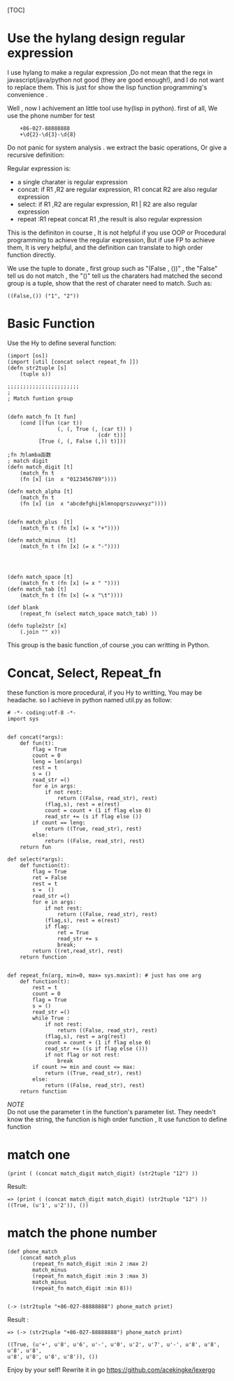 
[TOC]

#  Use the hylang design regular expression


I use hylang to make a regular expression ,Do not mean that the regx in javascript/java/python not good (they are   good enough!), and I do not want
to replace them. This is just for show the lisp function programming's convenience . 

Well , now I achivement an little tool use hy(lisp in python).  first of all, We use the phone number for test

		+86-027-88888888
		+\d{2}-\d{3}-\d{8}


Do not panic for system analysis . we extract the basic operations, Or give a recursive definition:  

Regular expression is:

- a single charater is regular expression
- concat: if R1 ,R2 are regular expression, R1 concat R2 are also regular expression
- select:  if R1 ,R2 are regular expression, R1 | R2 are also regular expression
- repeat :R1  repeat concat R1 ,the result is also regular expression


This is the definiton in course , It is not helpful if you use OOP or Procedural programming to achieve the regular expression,
But if use FP to achieve them, It is very helpful, and the definition can translate to high order function directly.

We use the tuple to donate , first group such as "(False , ())" , the "False" tell us do not match , the "()" tell us the charaters had matched
the second group is a tuple, show that the rest of charater need to match.
Such as:

	((False,()) ("1", "2"))

# Basic Function

Use the Hy to define several function:

	(import [os])
	(import [util [concat select repeat_fn ]])
	(defn str2tuple [s]
		(tuple s))

	;;;;;;;;;;;;;;;;;;;;;;;
	;
	; Match funtion group


	(defn match_fn [t fun]
		(cond [(fun (car t)) 
					(, (, True (, (car t)) )
								 (cdr t))]
			  [True (, (, False (,)) t)]))

	;fn 为lamba函数
	; match digit
	(defn match_digit [t] 
		(match_fn t 
		(fn [x] (in  x "0123456789"))))

	(defn match_alpha [t] 
		(match_fn t 
		(fn [x] (in  x "abcdefghijklmnopqrszuvwxyz"))))


	(defn match_plus  [t]
		(match_fn t (fn [x] (= x "+"))))

	(defn match_minus  [t]
		(match_fn t (fn [x] (= x "-"))))




	(defn match_space [t]
		(match_fn t (fn [x] (= x " "))))
	(defn match_tab [t]
		(match_fn t (fn [x] (= x "\t"))))

	(def blank
		(repeat_fn (select match_space match_tab) ))

	(defn tuple2str [x]
		(.join "" x))


This group is the basic function ,of course ,you can writting in Python.

# Concat, Select, Repeat_fn

these function is more procedural, if you Hy to writting, You may be headache. so I achieve in python named util.py as follow:

	# -*- coding:utf-8 -*-
	import sys


	def concat(*args):
		def fun(t):
			flag = True
			count = 0
			leng = len(args)
			rest = t
			s = ()
			read_str =()		
			for e in args:
				if not rest:
					return ((False, read_str), rest)
				(flag,s), rest = e(rest)
				count = count + (1 if flag else 0)
				read_str += (s if flag else ())
			if count == leng:
				return ((True, read_str), rest)
			else:
				return ((False, read_str), rest)
		return fun

	def select(*args):
		def function(t):
			flag = True
			ret = False
			rest = t
			s =  ()
			read_str =()
			for e in args:
				if not rest:
					return ((False, read_str), rest)
				(flag,s), rest = e(rest)
				if flag:
					ret = True
					read_str += s
					break;
			return ((ret,read_str), rest)
		return function


	def repeat_fn(arg, min=0, max= sys.maxint): # just has one arg
		def function(t):
			rest = t
			count = 0
			flag = True
			s = ()
			read_str =()
			while True :
				if not rest:
					return ((False, read_str), rest)
				(flag,s), rest = arg(rest)
				count = count + (1 if flag else 0)
				read_str += ((s if flag else ()))
				if not flag or not rest:
					break
			if count >= min and count <= max:
				return ((True, read_str), rest)
			else:
				return ((False, read_str), rest)
		return function



*NOTE*  
Do not use the parameter t in the function's parameter list. They needn't know the string, the function is high order function
,  It use function to define function


# match one 

	(print ( (concat match_digit match_digit) (str2tuple "12") ))

Result:

	=> (print ( (concat match_digit match_digit) (str2tuple "12") ))
	((True, (u'1', u'2')), ())

# match the phone number

	(def phone_match
		(concat match_plus 
			(repeat_fn match_digit :min 2 :max 2)
			match_minus
			(repeat_fn match_digit :min 3 :max 3)
			match_minus
			(repeat_fn match_digit :min 8)))


	(-> (str2tuple "+86-027-88888888") phone_match print)

Result :
	
	=> (-> (str2tuple "+86-027-88888888") phone_match print)
	
	((True, (u'+', u'8', u'6', u'-', u'0', u'2', u'7', u'-', u'8', u'8', u'8', u'8',
 	u'8', u'8', u'8', u'8')), ())


Enjoy by your self!
Rewrite it in go https://github.com/acekingke/lexergo

